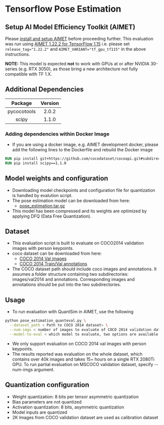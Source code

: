# Tensorflow Pose Estimation

## Setup AI Model Efficiency Toolkit (AIMET)
Please [install and setup AIMET](https://github.com/quic/aimet/blob/release-aimet-1.22/packaging/install.md) before proceeding further. This evaluation was run using [AIMET 1.22.2 for TensorFlow 1.15](https://github.com/quic/aimet/releases/tag/1.22.2) i.e. please set `release_tag="1.22.2"` and `AIMET_VARIANT="tf_gpu_tf115"` in the above instructions.

**NOTE:** This model is expected **not** to work with GPUs at or after NVIDIA 30-series (e.g. RTX 3050), as those bring a new architecture not fully compatible with TF 1.X.

## Additional Dependencies

|   Package   | Version |
| :---------: | :-----: |
| pycocotools |  2.0.2  |
|    scipy    |  1.1.0  |

### Adding dependencies within Docker Image

- If you are using a docker image, e.g. AIMET development docker, please add the following lines to the Dockerfile and rebuild the Docker image

```dockerfile
RUN pip install git+https://github.com/cocodataset/cocoapi.git#subdirectory=PythonAPI
RUN pip install scipy==1.1.0
```

## Model weights and configuration
- Downloading model checkpoints and configuration file for quantization is handled by evalution script.
- The pose estimation model can be downloaded from here:
  - [pose_estimation.tar.gz](/../../releases/download/pose_estimation/pose_estimation_tensorflow.tar.gz)
- This model has been compressed and its weights are optimized by applying DFQ (Data Free Quantization).

## Dataset 
- This evaluation script is built to evaluate on COCO2014 validation images with person keypoints. 
- coco dataset can be downloaded from here:
  - [COCO 2014 Val images](http://images.cocodataset.org/zips/val2014.zip)
  - [COCO 2014 Train/Val annotations](http://images.cocodataset.org/annotations/annotations_trainval2014.zip)
- The COCO dataset path should include coco images and annotations. It assumes a folder structure containing two subdirectories: images/val2014 and annotations. Corresponding images and annotations should be put into the two subdirectories.

## Usage
 - To run evaluation with QuantSim in AIMET, use the following 
  ```bash
  python pose_estimation_quanteval.py \
	--dataset_path < Path to COCO 2014 dataset> \
	--num-imgs < number of images to evaluate of COCO 2014 validation dataset> \
	--model-to-eval < which model to evaluate, two options are available: 'fp32' for evaluating original fp32 model, 'int8' for evaluating int8 quantized model >
  ```
- We only support evaluation on COCO 2014 val images with person keypoints.
- The results reported was evaluation on the whole dataset, which contains over 40k images and takes 15+ hours on a single RTX 2080Ti GPU. To run partial evaluation on MSCOCO validation dataset, specify --num-imgs argument.

## Quantization configuration 
- Weight quantization: 8 bits per tensor asymmetric quantization
- Bias parameters are not quantized
- Activation quantization: 8 bits, asymmetric quantization
- Model inputs are  quantized
- 2K Images from COCO validation dataset are used as calibration dataset
